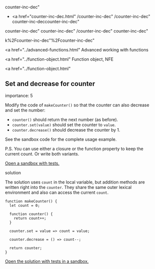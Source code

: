 counter-inc-dec"

- <a href="counter-inc-dec.html"
  /counter-inc-dec"
  /counter-inc-dec"
  counter-inc-deccounter-inc-dec"

<!-- -->

counter-inc-dec"
counter-inc-dec"
/counter-inc-dec"
counter-inc-dec"

k%2Fcounter-inc-dec"%2Fcounter-inc-dec" </a>

<a href="../advanced-functions.html" Advanced working with functions</span></a>

<a href="../function-object.html" Function object, NFE</span></a>

<a href="../function-object.html"

## Set and decrease for counter

<span class="task__importance" title="How important is the task, from 1 to 5">importance: 5</span>

Modify the code of `makeCounter()` so that the counter can also decrease and set the number:

- `counter()` should return the next number (as before).
- `counter.set(value)` should set the counter to `value`.
- `counter.decrease()` should decrease the counter by 1.

See the sandbox code for the complete usage example.

P.S. You can use either a closure or the function property to keep the current count. Or write both variants.

[Open a sandbox with tests.](https://plnkr.co/edit/HBAN4ld5Safqp4RC?p=preview)

solution

The solution uses `count` in the local variable, but addition methods are written right into the `counter`. They share the same outer lexical environment and also can access the current `count`.

    function makeCounter() {
      let count = 0;

      function counter() {
        return count++;
      }

      counter.set = value => count = value;

      counter.decrease = () => count--;

      return counter;
    }

[Open the solution with tests in a sandbox.](https://plnkr.co/edit/lR5zyNZWB0tPaHWk?p=preview)
